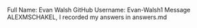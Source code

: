 Full Name: Evan Walsh
GitHub Username: Evan-Walsh1
Message ALEXMSCHAKEL, I recorded my answers in answers.md
